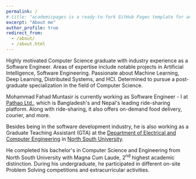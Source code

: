 ```yaml
---
permalink: /
# title: "academicpages is a ready-to-fork GitHub Pages template for academic personal websites"
excerpt: "About me"
author_profile: true
redirect_from: 
  - /about/
  - /about.html
---
```


Highly motivated Computer Science graduate with industry experience as a Software Engineer.  Areas of expertise include notable projects in Artificial Intelligence, Software Engineering.  Passionate about Machine Learning, Deep Learning, Distributed Systems, and HCI. Determined to pursue a post-graduate specialization in the field of Computer Science.

Mohammad Fahad Muntasir is currently working as Software Engineer - I at [Pathao Ltd.](https://pathao.com/?lang=en), which is Bangladesh's and Nepal's leading ride-sharing platform. Along with ride-sharing, it also offers on-demand food delivery, courier, and more.

Besides being in the software development industry, he is also working as a Graduate Teaching Assistant (GTA) at the [Department of Electrical and Computer Engineering](http://ece.northsouth.edu/) in [North South University](http://www.northsouth.edu/).

He completed his bachelor's in Computer Science and Engineering from North South University with Magna Cum Laude, 2<sup>nd</sup> highest academic distinction. During his undergraduate, he participated in different on-site Problem Solving competitions and extracurricular activities.